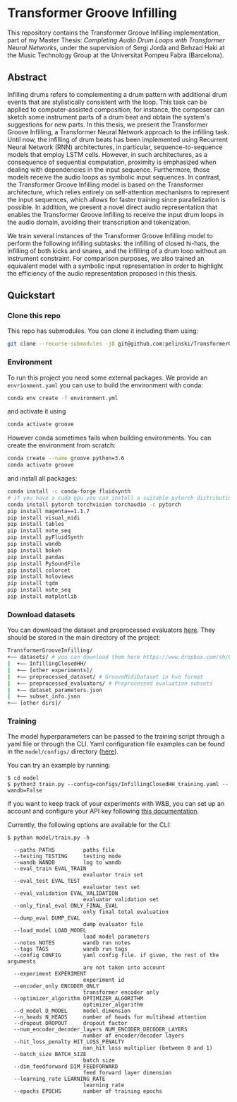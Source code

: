 # Transformer Groove Infilling

This repository contains the Transformer Groove Infilling implementation, part of my Master Thesis: _Completing Audio Drum Loops with Transformer Neural Networks_, under the supervision of Sergi Jordà and Behzad Haki at the Music Technology Group at the Universitat Pompeu Fabra (Barcelona).

## Abstract

Infilling drums refers to complementing a drum pattern with additional drum events that are stylistically consistent with the loop. This task can be applied to computer-assisted composition; for instance, the composer can sketch some instrument parts of a drum beat and obtain the system's suggestions for new parts. In this thesis, we present the Transformer Groove Infilling, a Transformer Neural Network approach to the infilling task. Until now, the infilling of drum beats has been implemented using Recurrent Neural Network (RNN) architectures, in particular, sequence-to-sequence models that employ LSTM cells. However, in such architectures, as a consequence of sequential computation, proximity is emphasized when dealing with dependencies in the input sequence. Furthermore, those models receive the audio loops as symbolic input sequences. In contrast, the Transformer Groove Infilling model is based on the Transformer architecture, which relies entirely on self-attention mechanisms to represent the input sequences, which allows for faster training since parallelization is possible. In addition, we present a novel direct audio representation that enables the Transformer Groove Infilling to receive the input drum loops in the audio domain, avoiding their transcription and tokenization.

We train several instances of the Transformer Groove Infilling model to perform the following infilling subtasks: the infilling of closed hi-hats, the infilling of both kicks and snares, and the infilling of a drum loop without an instrument constraint. For comparison purposes, we also trained an equivalent model with a symbolic input representation in order to highlight the efficiency of the audio representation proposed in this thesis.

## Quickstart

### Clone this repo

This repo has submodules. You can clone it including them using:

```bash
git clone --recurse-submodules -j8 git@github.com:pelinski/TransformerGrooveInfilling.git
```

### Environment

To run this project you need some external packages. We provide an `envrionment.yaml` you can use to build the environment with conda:

```bash
conda env create -f environment.yml
```

and activate it using

```bash
conda activate groove
```

However conda sometimes fails when building environments. You can create the environment from scratch:

```bash
conda create --name groove python=3.6
conda activate groove
```

and install all packages:

```bash
conda install -c conda-forge fluidsynth
# if you have a cuda gpu you can install a suitable pytorch distribution here https://pytorch.org/get-started/locally/
conda install pytorch torchvision torchaudio -c pytorch
pip install magenta==1.1.7
pip install visual_midi
pip install tables
pip install note_seq
pip install pyFluidSynth
pip install wandb
pip install bokeh
pip install pandas
pip install PySoundFile
pip install colorcet
pip install holoviews
pip install tqdm
pip install note_seq
pip install matplotlib
```

### Download datasets

You can download the dataset and preprocessed evaluators [here](https://www.dropbox.com/sh/04hae4qnrw2yzjd/AACdf-6kyIGMxDBQ61RHdpQfa?dl=0). They should be stored in the main directory of the project:

```bash
TransformerGrooveInfilling/
+–– datasets/ # you can download them here https://www.dropbox.com/sh/04hae4qnrw2yzjd/AACdf-6kyIGMxDBQ61RHdpQfa?dl=0
|  +–– InfillingClosedHH/
|  +–– [other experiments]/
|  +–– preprocessed_dataset/ # GrooveMidiDataset in hvo format
|  +–– preprocessed_evaluators/ # Preprocessed evaluation subsets
|  +–– dataset_parameters.json
|  +–– subset_info.json
+–– [other dirs]/
```

### Training

The model hyperparameters can be passed to the training script through a yaml file or through the CLI. Yaml configuration file examples can be found in the `model/configs/` directory ([here](model/configs/)).

You can try an example by running:

```
$ cd model
$ python3 train.py --config=configs/InfillingClosedHH_training.yaml --wandb=False
```

If you want to keep track of your experiments with W\&B, you can set up an account and configure your API key following [this documentation](https://docs.wandb.ai/quickstart).

Currently, the following options are available for the CLI:

```
$ python model/train.py -h

  --paths PATHS         paths file
  --testing TESTING     testing mode
  --wandb WANDB         log to wandb
  --eval_train EVAL_TRAIN
                        evaluator train set
  --eval_test EVAL_TEST
                        evaluator test set
  --eval_validation EVAL_VALIDATION
                        evaluator validation set
  --only_final_eval ONLY_FINAL_EVAL
                        only final total evaluation
  --dump_eval DUMP_EVAL
                        dump evaluator file
  --load_model LOAD_MODEL
                        load model parameters
  --notes NOTES         wandb run notes
  --tags TAGS           wandb run tags
  --config CONFIG       yaml config file. if given, the rest of the arguments
                        are not taken into account
  --experiment EXPERIMENT
                        experiment id
  --encoder_only ENCODER_ONLY
                        transformer encoder only
  --optimizer_algorithm OPTIMIZER_ALGORITHM
                        optimizer_algorithm
  --d_model D_MODEL     model dimension
  --n_heads N_HEADS     number of heads for multihead attention
  --dropout DROPOUT     dropout factor
  --num_encoder_decoder_layers NUM_ENCODER_DECODER_LAYERS
                        number of encoder/decoder layers
  --hit_loss_penalty HIT_LOSS_PENALTY
                        non_hit loss multiplier (between 0 and 1)
  --batch_size BATCH_SIZE
                        batch size
  --dim_feedforward DIM_FEEDFORWARD
                        feed forward layer dimension
  --learning_rate LEARNING_RATE
                        learning rate
  --epochs EPOCHS       number of training epochs
```
